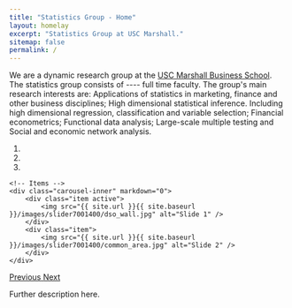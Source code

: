 ```yaml
---
title: "Statistics Group - Home"
layout: homelay
excerpt: "Statistics Group at USC Marshall."
sitemap: false
permalink: /
---
```



We are a dynamic research group at the [USC Marshall Business School](https://www.marshall.usc.edu/). The statistics group consists of ---- full time faculty. The group's main research interests are: Applications of statistics in marketing, finance and other business disciplines; High dimensional statistical inference. Including high dimensional regression, classification and variable selection; Financial econometrics; Functional data analysis; Large-scale multiple testing and Social and economic network analysis.


<div markdown="0" id="carousel" class="carousel slide" data-ride="carousel" data-interval="4000" data-pause="hover" >
    <!-- Menu -->
    <ol class="carousel-indicators">
        <li data-target="#carousel" data-slide-to="0" class="active"></li>
        <li data-target="#carousel" data-slide-to="1"></li>
        <li data-target="#carousel" data-slide-to="2"></li>
    </ol>

    <!-- Items -->
    <div class="carousel-inner" markdown="0">
        <div class="item active">
            <img src="{{ site.url }}{{ site.baseurl }}/images/slider7001400/dso_wall.jpg" alt="Slide 1" />
        </div>
        <div class="item">
            <img src="{{ site.url }}{{ site.baseurl }}/images/slider7001400/common_area.jpg" alt="Slide 2" />
        </div>
    </div>
  <a class="left carousel-control" href="#carousel" role="button" data-slide="prev">
    <span class="glyphicon glyphicon-chevron-left" aria-hidden="true"></span>
    <span class="sr-only">Previous</span>
  </a>
  <a class="right carousel-control" href="#carousel" role="button" data-slide="next">
    <span class="glyphicon glyphicon-chevron-right" aria-hidden="true"></span>
    <span class="sr-only">Next</span>
  </a>
</div>




Further description here.


